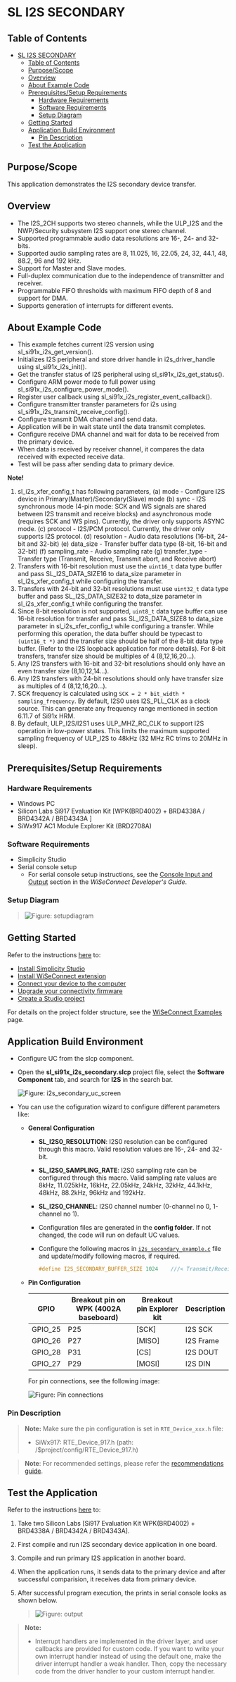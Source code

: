 # SL I2S SECONDARY

## Table of Contents

- [SL I2S SECONDARY](#sl-i2s-secondary)
  - [Table of Contents](#table-of-contents)
  - [Purpose/Scope](#purposescope)
  - [Overview](#overview)
  - [About Example Code](#about-example-code)
  - [Prerequisites/Setup Requirements](#prerequisitessetup-requirements)
    - [Hardware Requirements](#hardware-requirements)
    - [Software Requirements](#software-requirements)
    - [Setup Diagram](#setup-diagram)
  - [Getting Started](#getting-started)
  - [Application Build Environment](#application-build-environment)
    - [Pin Description](#pin-description)
  - [Test the Application](#test-the-application)

## Purpose/Scope

This application demonstrates the I2S secondary device transfer.

## Overview

- The I2S_2CH supports two stereo channels, while the ULP_I2S and the NWP/Security subsystem I2S support one stereo channel.
- Supported programmable audio data resolutions are 16-, 24- and 32-bits.
- Supported audio sampling rates are 8, 11.025, 16, 22.05, 24, 32, 44.1, 48, 88.2, 96 and 192 kHz.
- Support for Master and Slave modes.
- Full-duplex communication due to the independence of transmitter and receiver.
- Programmable FIFO thresholds with maximum FIFO depth of 8 and support for DMA.
- Supports generation of interrupts for different events.

## About Example Code

- This example fetches current I2S version using sl_si91x_i2s_get_version().
- Initializes I2S peripheral and store driver handle in i2s_driver_handle using sl_si91x_i2s_init().
- Get the transfer status of I2S peripheral using sl_si91x_i2s_get_status().
- Configure ARM power mode to full power using sl_si91x_i2s_configure_power_mode().
- Register user callback using sl_si91x_i2s_register_event_callback().
- Configure transmitter transfer parameters for i2s using sl_si91x_i2s_transmit_receive_config().
- Configure transmit DMA channel and send data.
- Application will be in wait state until the data transmit completes.
- Configure receive DMA channel and wait for data to be received from the primary device.
- When data is received by receiver channel, it compares the data received with expected receive data.
- Test will be pass after sending data to primary device.

**Note!**

1. sl_i2s_xfer_config_t has following parameters,
   (a) mode - Configure I2S device in Primary(Master)/Secondary(Slave) mode
   (b) sync - I2S synchronous mode (4-pin mode: SCK and WS signals are shared between I2S transmit and receive blocks) and asynchronous mode (requires SCK and WS pins). Currently, the driver only supports ASYNC mode.
   (c) protocol - I2S/PCM protocol. Currently, the driver only supports I2S protocol.
   (d) resolution - Audio data resolutions (16-bit, 24-bit and 32-bit)
   (e) data_size - Transfer buffer data type (8-bit, 16-bit and 32-bit)
   (f) sampling_rate - Audio sampling rate
   (g) transfer_type - Transfer type (Transmit, Receive, Transmit abort, and Receive abort)
2. Transfers with 16-bit resolution must use the `uint16_t` data type buffer and pass SL_I2S_DATA_SIZE16 to data_size parameter
   in sl_i2s_xfer_config_t while configuring the transfer.
3. Transfers with 24-bit and 32-bit resolutions must use `uint32_t` data type buffer and pass SL_I2S_DATA_SIZE32 to data_size parameter
   in sl_i2s_xfer_config_t while configuring the transfer.
4. Since 8-bit resolution is not supported, `uint8_t` data type buffer can use 16-bit resolution for transfer and pass SL_I2S_DATA_SIZE8
   to data_size parameter in sl_i2s_xfer_config_t while configuring a transfer. While performing this operation, the data buffer should be
   typecast to `(uint16_t *)` and the transfer size should be half of the 8-bit data type buffer. (Refer to the I2S loopback application for more details). For 8-bit transfers, transfer size should be multiples of 4 (8,12,16,20...).
5. Any I2S transfers with 16-bit and 32-bit resolutions should only have an even transfer size (8,10,12,14...).
6. Any I2S transfers with 24-bit resolutions should only have transfer size as multiples of 4 (8,12,16,20...).
7. SCK frequency is calculated using `SCK = 2 * bit_width * sampling_frequency`. By default, I2S0 uses I2S_PLL_CLK as a clock source. This can generate any frequency range mentioned in section 6.11.7 of Si91x HRM.
8. By default, ULP_I2S/I2S1 uses ULP_MHZ_RC_CLK to support I2S operation in low-power states. This limits the maximum supported sampling frequency of ULP_I2S to 48kHz (32 MHz RC trims to 20MHz in sleep).

## Prerequisites/Setup Requirements

### Hardware Requirements

- Windows PC
- Silicon Labs Si917 Evaluation Kit [WPK(BRD4002) + BRD4338A / BRD4342A / BRD4343A ]
- SiWx917 AC1 Module Explorer Kit (BRD2708A)

### Software Requirements

- Simplicity Studio
- Serial console setup
  - For serial console setup instructions, see the [Console Input and Output](https://docs.silabs.com/wiseconnect/latest/wiseconnect-developers-guide-developing-for-silabs-hosts/#console-input-and-output) section in the *WiSeConnect Developer's Guide*.

### Setup Diagram

 >![Figure: setupdiagram](resources/readme/setupdiagram.png)

## Getting Started

Refer to the instructions [here](https://docs.silabs.com/wiseconnect/latest/wiseconnect-getting-started/) to:

- [Install Simplicity Studio](https://docs.silabs.com/wiseconnect/latest/wiseconnect-developers-guide-developing-for-silabs-hosts/#install-simplicity-studio)
- [Install WiSeConnect extension](https://docs.silabs.com/wiseconnect/latest/wiseconnect-developers-guide-developing-for-silabs-hosts/#install-the-wi-se-connect-extension)
- [Connect your device to the computer](https://docs.silabs.com/wiseconnect/latest/wiseconnect-developers-guide-developing-for-silabs-hosts/#connect-si-wx91x-to-computer)
- [Upgrade your connectivity firmware](https://docs.silabs.com/wiseconnect/latest/wiseconnect-developers-guide-developing-for-silabs-hosts/#update-si-wx91x-connectivity-firmware)
- [Create a Studio project](https://docs.silabs.com/wiseconnect/latest/wiseconnect-developers-guide-developing-for-silabs-hosts/#create-a-project)

For details on the project folder structure, see the [WiSeConnect Examples](https://docs.silabs.com/wiseconnect/latest/wiseconnect-examples/#example-folder-structure) page.

## Application Build Environment

- Configure UC from the slcp component.
- Open the **sl_si91x_i2s_secondary.slcp** project file, select the **Software Component** tab, and search for **I2S** in the search bar.
  
  ![Figure: i2s_secondary_uc_screen](resources/uc_screen/i2s_secondary_uc_screen.png)

- You can use the cofiguration wizard to configure different parameters like:

  - **General Configuration**

    - **SL_I2S0_RESOLUTION**: I2S0 resolution can be configured through this macro. Valid resolution values are 16-, 24- and 32-bit.
    - **SL_I2S0_SAMPLING_RATE**: I2S0 sampling rate can be configured through this macro. Valid sampling rate values are 8kHz, 11.025kHz, 16kHz, 22.05kHz, 24kHz, 32kHz, 44.1kHz, 48kHz, 88.2kHz, 96kHz and 192kHz.
    - **SL_I2S0_CHANNEL**: I2S0 channel number (0-channel no 0, 1-channel no 1).
    - Configuration files are generated in the **config folder**. If not changed, the code will run on default UC values.
    - Configure the following macros in [`i2s_secondary_example.c`](https://github.com/SiliconLabs/wiseconnect/blob/master/examples/si91x_soc/peripheral/sl_si91x_i2s_secondary/i2s_secondary_example.c) file and update/modify following macros, if required.

      ```C
      #define I2S_SECONDARY_BUFFER_SIZE 1024    ///< Transmit/Receive buffer size
      ```

  - **Pin Configuration**

      |   GPIO    | Breakout pin on WPK (4002A baseboard) | Breakout pin Explorer kit |  Description     |
      | ----------| --------------------------------------|-------------------------- | ---------------- |
      | GPIO_25   |         P25                           |          [SCK]            | I2S SCK          |
      | GPIO_26   |         P27                           |          [MISO]           | I2S Frame        |
      | GPIO_28   |         P31                           |          [CS]             | I2S DOUT         |
      | GPIO_27   |         P29                           |          [MOSI]           | I2S DIN          |

      For pin connections, see the following image:

      ![Figure: Pin connections](resources/readme/image505d.png)

### Pin Description

>**Note:** Make sure the pin configuration is set in `RTE_Device_xxx.h` file:
>
> - SiWx917: RTE_Device_917.h (path: /$project/config/RTE_Device_917.h)

> **Note**: For recommended settings, please refer the [recommendations guide](https://docs.silabs.com/wiseconnect/latest/wiseconnect-developers-guide-prog-recommended-settings/).

## Test the Application

Refer to the instructions [here](https://docs.silabs.com/wiseconnect/latest/wiseconnect-getting-started/) to:

1. Take two Silicon Labs [Si917 Evaluation Kit WPK(BRD4002) + BRD4338A / BRD4342A / BRD4343A].
2. First compile and run I2S secondary device application in one board.
3. Compile and run primary I2S application in another board.
4. When the application runs, it sends data to the primary device and after successful comparision, it receives data from primary device.
5. After successful program execution, the prints in serial console looks as shown below.

   >![Figure: output](resources/readme/output.png)

> **Note:**
>
> - Interrupt handlers are implemented in the driver layer, and user callbacks are provided for custom code. If you want to write your own interrupt handler instead of using the default one, make the driver interrupt handler a weak handler. Then, copy the necessary code from the driver handler to your custom interrupt handler.
